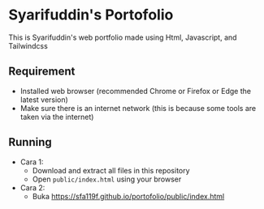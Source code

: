 # Syarifuddin's Portofolio
This is Syarifuddin's web portfolio made using Html, Javascript, and Tailwindcss

## Requirement
- Installed web browser (recommended Chrome or Firefox or Edge the latest version)
- Make sure there is an internet network (this is because some tools are taken via the internet)

## Running
* Cara 1: 
  - Download and extract all files in this repository
  - Open `public/index.html` using your browser
* Cara 2: 
  - Buka https://sfa119f.github.io/portofolio/public/index.html